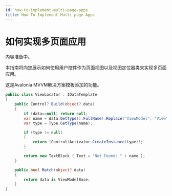 ```yaml
---
id: how-to-implement-multi-page-apps
title: How To Implement Multi-page Apps
---
```



# 如何实现多页面应用

内容准备中。

本指南将向您展示如何使用用户控件作为页面视图以及视图定位器类来实现多页面应用。

这是Avalonia MVVM解决方案模板添加的功能。

```csharp
public class ViewLocator : IDataTemplate
{
    public Control? Build(object? data)
    {
        if (data==null) return null;
        var name = data.GetType().FullName!.Replace("ViewModel", "View");
        var type = Type.GetType(name);

        if (type != null)
        {
            return (Control)Activator.CreateInstance(type)!;
        }

        return new TextBlock { Text = "Not Found: " + name };
    }

    public bool Match(object? data)
    {
        return data is ViewModelBase;
    }
}
```
